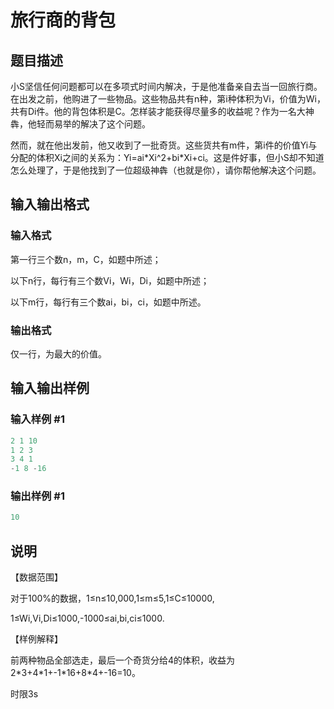 # 旅行商的背包

## 题目描述

小S坚信任何问题都可以在多项式时间内解决，于是他准备亲自去当一回旅行商。在出发之前，他购进了一些物品。这些物品共有n种，第i种体积为Vi，价值为Wi，共有Di件。他的背包体积是C。怎样装才能获得尽量多的收益呢？作为一名大神犇，他轻而易举的解决了这个问题。

然而，就在他出发前，他又收到了一批奇货。这些货共有m件，第i件的价值Yi与分配的体积Xi之间的关系为：Yi=ai\*Xi^2+bi\*Xi+ci。这是件好事，但小S却不知道怎么处理了，于是他找到了一位超级神犇（也就是你），请你帮他解决这个问题。

## 输入输出格式

### 输入格式

第一行三个数n，m，C，如题中所述；

以下n行，每行有三个数Vi，Wi，Di，如题中所述；

以下m行，每行有三个数ai，bi，ci，如题中所述。

### 输出格式

仅一行，为最大的价值。

## 输入输出样例

### 输入样例 #1

```cpp
2 1 10
1 2 3
3 4 1
-1 8 -16
```


### 输出样例 #1

```cpp
10
```


## 说明

【数据范围】

对于100%的数据，1≤n≤10,000,1≤m≤5,1≤C≤10000,

1≤Wi,Vi,Di≤1000,-1000≤ai,bi,ci≤1000.

【样例解释】

前两种物品全部选走，最后一个奇货分给4的体积，收益为2\*3+4\*1+-1\*16+8\*4+-16=10。

时限3s

